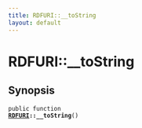 ```yaml
---
title: RDFURI::__toString
layout: default
---
```


# RDFURI::__toString

## Synopsis

<code>public function <b><a href="RDFURI">RDFURI</a>::__toString</b>()</code>

